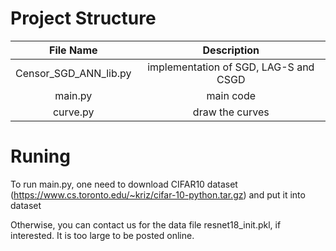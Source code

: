 # Project Structure
|File Name|Description|
|:-:|:-:|
|Censor_SGD_ANN_lib.py|implementation of SGD, LAG-S and CSGD|
|main.py|main code|
|curve.py|draw the curves|

# Runing
To run main.py, one need to download CIFAR10 dataset (https://www.cs.toronto.edu/~kriz/cifar-10-python.tar.gz) and put it into dataset

Otherwise, you can contact us for the data file resnet18_init.pkl, if interested. It is too large to be posted online.

